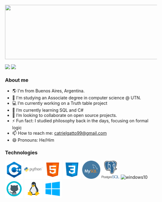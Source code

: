 <p align="left"> <img width="610" height="180" src="https://github.com/seek-coder/seek-coder/assets/130781541/cf6d2521-bb40-4b0f-836e-def98b1444d3"
>
</p>

[<img src="https://img.shields.io/badge/linkedin-%230077B5.svg?&style=for-the-badge&logo=linkedin&logoColor=white" />](https://www.linkedin.com/in/catriel-gatto-2828ba264/)
[<img src="https://github.com/seek-coder/seek-coder/assets/130781541/0be5c6d9-861b-46f5-a09f-6ef16b1c8a10"/>](https://www.tinkercad.com/dashboard?collection=designs)

### About me
- 🌎 I'm from Buenos Aires, Argentina.
- 📘 I'm studying an Associate degree in computer science @ UTN.
- 💻 I’m currently working on a Truth table project
- 🌱 I’m currently learning SQL and C#
- 👯 I’m looking to collaborate on open source projects.
- ⚡ Fun fact: I studied philosophy back in the days, focusing on formal logic
- 📫 How to reach me: [catrielgatto99@gmail.com](catrielgatto99@gmail.com)
- 😄 Pronouns: He/Him

### Technologies
<p align="left">
 <img style="margin: auto;" src="https://raw.githubusercontent.com/sachinverma53121/sachinverma53121/master/icons/cpp.png" alt=cplusplus width="60" height="60"/>
 <img style="margin: auto;" src="https://raw.githubusercontent.com/sachinverma53121/sachinverma53121/master/icons/python.png" alt=python width="60" height="60"/>
 <img style="margin: auto;" src="https://raw.githubusercontent.com/sachinverma53121/sachinverma53121/master/icons/html5.png" alt=html5 width="60" height="60"/> 
 <img style="margin: auto;" src="https://raw.githubusercontent.com/sachinverma53121/sachinverma53121/master/icons/css3.png" alt=css3 width="60" height="60"/>
 <img style="margin: auto;" src="https://raw.githubusercontent.com/sachinverma53121/sachinverma53121/master/icons/mysql.png" alt=mysql width="60" height="60"/> 
 <img style="margin: auto;" src="https://raw.githubusercontent.com/sachinverma53121/sachinverma53121/master/icons/psql.png" alt=postgresql width="60" height="60"/>
 <img style="margin: auto;" src="https://github.com/seek-coder/seek-coder/assets/130781541/8da1c838-72cc-42bd-b1f8-b19391e9ee57" alt=windows10 width="60" height="60"/>
 <img style="margin: auto;" src="https://raw.githubusercontent.com/sachinverma53121/sachinverma53121/master/icons/github.png" alt=github width="60" height="60"/>
 <img style="margin: auto;" src="https://raw.githubusercontent.com/sachinverma53121/sachinverma53121/master/icons/linux.png" alt=linux width="60" height="60"/>
 <img style="margin: auto;" src="https://raw.githubusercontent.com/sachinverma53121/sachinverma53121/master/icons/win10.png" alt=windows10 width="60" height="60"/>
</p>
